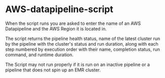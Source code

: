 # AWS-datapipeline-script

When the script runs you are asked to enter the name of an AWS Datapipeline and the AWS Region it is located in.
  
The script returns the pipeline health status, name of the latest cluster run by the pipeline with the cluster's status and run duration, along with each step numbered by execution order with their name, completion status, run command, and runtime duration.

The Script may not run properly if it is run on an inactive pipeline or a pipeline that does not spin up an EMR cluster.
